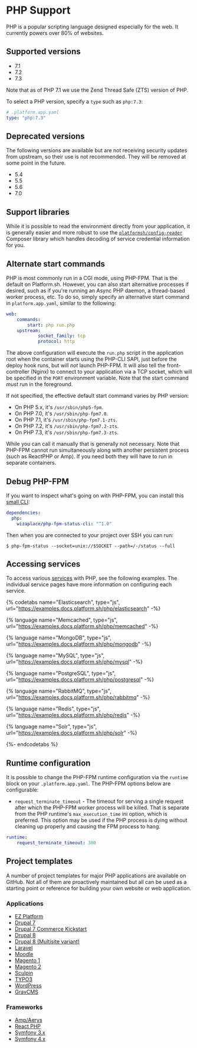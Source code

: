 # PHP Support

<!-- toc -->

PHP is a popular scripting language designed especially for the web. It currently powers over 80% of websites.

## Supported versions

* 7.1
* 7.2
* 7.3

Note that as of PHP 7.1 we use the Zend Thread Safe (ZTS) version of PHP.

To select a PHP version, specify a `type` such as `php:7.3`:

```yaml
# .platform.app.yaml
type: "php:7.3"
```

## Deprecated versions

The following versions are available but are not receiving security updates from upstream, so their use is not recommended. They will be removed at some point in the future.

* 5.4
* 5.5
* 5.6
* 7.0

## Support libraries

While it is possible to read the environment directly from your application, it is generally easier and more robust to use the [`platformsh/config-reader`](https://github.com/platformsh/config-reader-php) Composer library which handles decoding of service credential information for you.

## Alternate start commands

PHP is most commonly run in a CGI mode, using PHP-FPM. That is the default on Platform.sh. However, you can also start alternative processes if desired, such as if you're running an Async PHP daemon, a thread-based worker process, etc. To do so, simply specify an alternative start command in `platform.app.yaml`, similar to the following:

```yaml
web:
    commands:
        start: php run.php
    upstream:
            socket_family: tcp
            protocol: http
```

The above configuration will execute the `run.php` script in the application root when the container starts using the PHP-CLI SAPI, just before the deploy hook runs, but will *not* launch PHP-FPM. It will also tell the front-controller (Nginx) to connect to your application via a TCP socket, which will be specified in the `PORT` environment variable. Note that the start command _must_ run in the foreground.

If not specified, the effective default start command varies by PHP version:

* On PHP 5.x, it's `/usr/sbin/php5-fpm`.
* On PHP 7.0, it's `/usr/sbin/php-fpm7.0`.
* On PHP 7.1, it's `/usr/sbin/php-fpm7.1-zts`.
* On PHP 7.2, it's `/usr/sbin/php-fpm7.2-zts`.
* On PHP 7.3, it's `/usr/sbin/php-fpm7.3-zts`.

While you can call it manually that is generally not necessary. Note that PHP-FPM cannot run simultaneously along with another persistent process (such as ReactPHP or Amp). If you need both they will have to run in separate containers.

## Debug PHP-FPM

If you want to inspect what's going on with PHP-FPM, you can install this [small CLI](https://github.com/wizaplace/php-fpm-status-cli):

```yaml
dependencies:
  php:
    wizaplace/php-fpm-status-cli: "^1.0"
```

Then when you are connected to your project over SSH you can run:

```shell
$ php-fpm-status --socket=unix://$SOCKET --path=/-/status --full
```

## Accessing services

To access various [services](/configuration/services.md) with PHP, see the following examples.  The individual service pages have more information on configuring each service.

{% codetabs name="Elasticsearch", type="js", url="https://examples.docs.platform.sh/php/elasticsearch" -%}

{% language name="Memcached", type="js", url="https://examples.docs.platform.sh/php/memcached" -%}

{% language name="MongoDB", type="js", url="https://examples.docs.platform.sh/php/mongodb" -%}

{% language name="MySQL", type="js", url="https://examples.docs.platform.sh/php/mysql" -%}

{% language name="PostgreSQL", type="js", url="https://examples.docs.platform.sh/php/postgresql" -%}

{% language name="RabbitMQ", type="js", url="https://examples.docs.platform.sh/php/rabbitmq" -%}

{% language name="Redis", type="js", url="https://examples.docs.platform.sh/php/redis" -%}

{% language name="Solr", type="js", url="https://examples.docs.platform.sh/php/solr" -%}

{%- endcodetabs %}

## Runtime configuration

It is possible to change the PHP-FPM runtime configuration via the `runtime` block on your `.platform.app.yaml`. The PHP-FPM options below are configurable:

* `request_terminate_timeout` - The timeout for serving a single request after which the PHP-FPM worker process will be killed.  That is separate from the PHP runtime's `max_execution_time` ini option, which is preferred.  This option may be used if the PHP process is dying without cleaning up properly and causing the FPM process to hang.

```yaml
runtime:
    request_terminate_timeout: 300
```

## Project templates

A number of project templates for major PHP applications are available on GitHub. Not all of them are proactively maintained but all can be used as a starting point or reference for building your own website or web application.

### Applications

* [EZ Platform](https://github.com/platformsh/platformsh-example-ezplatform)
* [Drupal 7](https://github.com/platformsh/template-drupal7)
* [Drupal 7 Commerce Kickstart](https://github.com/platformsh/platformsh-example-drupalcommerce7)
* [Drupal 8](https://github.com/platformsh/template-drupal8)
* [Drupal 8 (Multisite variant)](https://github.com/platformsh/platformsh-example-drupal8-multisite)
* [Laravel](https://github.com/platformsh/template-laravel)
* [Moodle](https://github.com/platformsh/platformsh-example-moodle)
* [Magento 1](https://github.com/platformsh/platformsh-example-magento1)
* [Magento 2](https://github.com/platformsh/template-magento2ce)
* [Sculpin](https://github.com/platformsh/platformsh-example-sculpin)
* [TYPO3](https://github.com/platformsh/platformsh-example-typo3)
* [WordPress](https://github.com/platformsh/template-wordpress)
* [GravCMS](https://github.com/platformsh/platformsh-example-gravcms)

### Frameworks

* [Amp/Aerys](https://github.com/platformsh/platformsh-example-amphp)
* [React PHP](https://github.com/platformsh/platformsh-example-reactphp)
* [Symfony 3.x](https://github.com/platformsh/template-symfony3)
* [Symfony 4.x](https://github.com/platformsh/template-symfony4)
